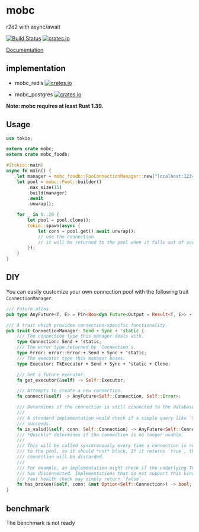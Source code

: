 # mobc

r2d2 with async/await

[![Build Status](https://travis-ci.com/importcjj/mobc.svg?token=ZZrg3rRkUA8NUGrjEsU9&branch=master)](https://travis-ci.com/importcjj/mobc) [![crates.io](https://img.shields.io/badge/crates.io-0.1.1-%23dea584)](https://crates.io/crates/mobc)

[Documentation](https://docs.rs/mobc/0.1.0/mobc/)

## implementation

* mobc_redis  [![crates.io](https://img.shields.io/badge/crates.io-0.2.0-%23dea584)](https://crates.io/crates/mobc-redis)

* mobc_postgres [![crates.io](https://img.shields.io/badge/crates.io-0.2.2-%23dea584)](https://crates.io/crates/mobc-postgres)

**Note: mobc requires at least Rust 1.39.**

## Usage

```rust
use tokio;

extern crate mobc;
extern crate mobc_foodb;

#[tokio::main]
async fn main() {
    let manager = mobc_foodb::FooConnectionManager::new("localhost:1234");
    let pool = mobc::Pool::builder()
        .max_size(15)
        .build(manager)
        .await
        .unwrap();

    for _ in 0..20 {
        let pool = pool.clone();
        tokio::spawn(async {
            let conn = pool.get().await.unwrap();
            // use the connection
            // it will be returned to the pool when it falls out of scope.
        });
    }
}
```

## DIY

You can easily customize your own connection pool with the following trait `ConnectionManager`.

```rust
/// Future alias
pub type AnyFuture<T, E> = Pin<Box<dyn Future<Output = Result<T, E>> + Send>>;

/// A trait which provides connection-specific functionality.
pub trait ConnectionManager: Send + Sync + 'static {
    /// The connection type this manager deals with.
    type Connection: Send + 'static;
    /// The error type returned by `Connection`s.
    type Error: error::Error + Send + Sync + 'static;
    /// The executor type this manager bases.
    type Executor: TkExecutor + Send + Sync + 'static + Clone;

    /// Get a future executor.
    fn get_executor(&self) -> Self::Executor;

    /// Attempts to create a new connection.
    fn connect(&self) -> AnyFuture<Self::Connection, Self::Error>;

    /// Determines if the connection is still connected to the database.
    ///
    /// A standard implementation would check if a simple query like `SELECT 1`
    /// succeeds.
    fn is_valid(&self, conn: Self::Connection) -> AnyFuture<Self::Connection, Self::Error>;
    /// *Quickly* determines if the connection is no longer usable.
    ///
    /// This will be called synchronously every time a connection is returned
    /// to the pool, so it should *not* block. If it returns `true`, the
    /// connection will be discarded.
    ///
    /// For example, an implementation might check if the underlying TCP socket
    /// has disconnected. Implementations that do not support this kind of
    /// fast health check may simply return `false`.
    fn has_broken(&self, conn: &mut Option<Self::Connection>) -> bool;
}
```


## benchmark

The benchmark is not ready
